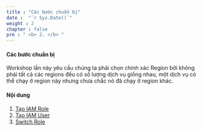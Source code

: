 ```yaml
---
title : "Các bước chuẩn bị"
date :  "`r Sys.Date()`" 
weight : 2 
chapter : false
pre : " <b> 2. </b> "
---
```


#### Các bước chuẩn bị

Workshop lần này yêu cầu chúng ta phải chọn chính xác Region bởi không phải tất cả các regions đều có số lượng dịch vụ giống nhau, một dịch vụ có thể chạy ở region này nhưng chưa chắc nó đã chạy ở region khác.

#### Nội dung

1. [Tạo IAM Role](./2.1-createiamrole/)
2. [Tạo IAM User](./2.2-createiamuser/)
3. [Switch Role](./2.3-switchrole/)
